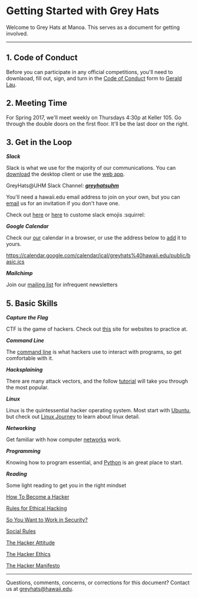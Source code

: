 # Getting Started with Grey Hats

Welcome to Grey Hats at Manoa.
This serves as a document for getting involved.

---

## 1. Code of Conduct
Before you can participate in any official competitions, you'll need to downlaoad, fill out, sign, and turn in the [Code of Conduct](https://github.com/uhmgreyhats/getting-started/blob/master/Grey%20Hats%20Computer%20Security%20and%20Ethics%20Agreement.docx) form to [Gerald Lau](glau@hawaii.edu).

## 2. Meeting Time
For Spring 2017, we'll meet weekly on Thursdays 4:30p at Keller 105. Go through the double doors on the first floor. It'll be the last door on the right.

## 3. Get in the Loop

***Slack***

Slack is what we use for the majority of our communications.
You can [download](https://slack.com/downloads) the desktop client or use the [web app](https://slack.com/).

GreyHats@UHM Slack Channel: [***greyhatsuhm***](https://join.slack.com/greyhatsuhm/signup)

You'll need a hawaii.edu email address to join on your own, but you can [email](greyhats@hawaii.edu) us for an invitation if you don't have one.

Check out [here](https://slackmojize.herokuapp.com/) or [here](http://jsdo.it/y.hatt/eVaL) to custome slack emojis :squirrel:

***Google Calendar***

Check our [our](https://calendar.google.com/calendar/embed?src=greyhats%40hawaii.edu&ctz=Pacific/Honolulu) calendar in a browser, or use the address below to [add](https://support.google.com/calendar/answer/37100?co=GENIE.Platform%3DDesktop&hl=en) it to yours.

https://calendar.google.com/calendar/ical/greyhats%40hawaii.edu/public/basic.ics

***Mailchimp***

Join our [mailing list](http://eepurl.com/ccSw3r) for infrequent newsletters

## 5. Basic Skills

***Capture the Flag***

CTF is the game of hackers. Check out [this](http://captf.com/practice-ctf/) site for websites to practice at.

***Command Line***

The [command line](https://github.com/uhmgreyhats/examples/blob/master/howto:command-line.md) is what hackers use to interact with programs, so get comfortable with it.

***Hacksplaining***

There are many attack vectors, and the follow [tutorial](https://www.hacksplaining.com) will take you through the most popular.

***Linux***

Linux is the quintessential hacker operating system. Most start with [Ubuntu](http://www.ubuntu.com/desktop), but check out [Linux Journey](linuxjourney.com) to learn about linux detail.

***Networking***

Get familiar with how computer [networks](https://www.youtube.com/watch?v=xpXhudbsrr8) work.

***Programming***

Knowing how to program essential, and [Python](https://www.codecademy.com/learn/python) is an great place to start.

***Reading***

Some light reading to get you in the right mindset

[How To Become a Hacker](https://youtu.be/tlezBUdD53w)

[Rules for Ethical Hacking](https://comexpo-cyber-security.blogspot.com/2014/08/ten-important-rules-of-ethical-hacking.html)

[So You Want to Work in Security?](https://medium.freecodecamp.com/so-you-want-to-work-in-security-bc6c10157d23)

[Social Rules](https://www.recurse.com/manual#sub-sec-social-rules)

[The Hacker Attitude](http://www.catb.org/esr/faqs/hacker-howto.html#attitude)

[The Hacker Ethics](https://en.wikipedia.org/wiki/Hacker_ethic#The_hacker_ethics)

[The Hacker Manifesto](http://phrack.org/issues/7/3.html)

---

Questions, comments, concerns, or corrections for this document? Contact us at greyhats@hawaii.edu.
